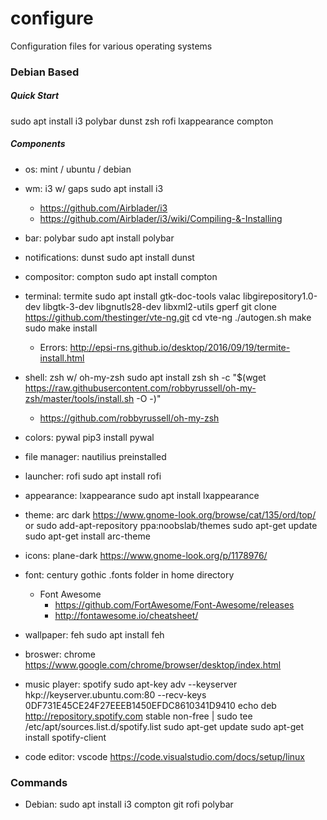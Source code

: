 # configure
Configuration files for various operating systems

### Debian Based

##### Quick Start
sudo apt install i3 polybar dunst zsh rofi lxappearance compton

##### Components
- os: mint / ubuntu / debian

- wm: i3 w/ gaps
    sudo apt install i3
    - https://github.com/Airblader/i3
    - https://github.com/Airblader/i3/wiki/Compiling-&-Installing

- bar: polybar
    sudo apt install polybar

- notifications: dunst
    sudo apt install dunst

- compositor: compton
    sudo apt install compton

- terminal: termite
    sudo apt install gtk-doc-tools valac libgirepository1.0-dev libgtk-3-dev libgnutls28-dev libxml2-utils gperf
    git clone https://github.com/thestinger/vte-ng.git
    cd vte-ng
    ./autogen.sh
    make
    sudo make install 
    - Errors: http://epsi-rns.github.io/desktop/2016/09/19/termite-install.html

- shell: zsh w/ oh-my-zsh
    sudo apt install zsh
    sh -c "$(wget https://raw.githubusercontent.com/robbyrussell/oh-my-zsh/master/tools/install.sh -O -)"
    - https://github.com/robbyrussell/oh-my-zsh
    
- colors: pywal
    pip3 install pywal

- file manager: nautilius
    preinstalled

- launcher: rofi
    sudo apt install rofi

- appearance: lxappearance
    sudo apt install lxappearance

- theme: arc dark
    https://www.gnome-look.org/browse/cat/135/ord/top/
    or
    sudo add-apt-repository ppa:noobslab/themes
    sudo apt-get update
    sudo apt-get install arc-theme
    
- icons: plane-dark
    https://www.gnome-look.org/p/1178976/

- font: century gothic
    .fonts folder in home directory
    - Font Awesome
        - https://github.com/FortAwesome/Font-Awesome/releases
        - http://fontawesome.io/cheatsheet/

- wallpaper: feh
    sudo apt install feh

- broswer: chrome
    https://www.google.com/chrome/browser/desktop/index.html

- music player: spotify
    sudo apt-key adv --keyserver hkp://keyserver.ubuntu.com:80 --recv-keys 0DF731E45CE24F27EEEB1450EFDC8610341D9410
    echo deb http://repository.spotify.com stable non-free | sudo tee /etc/apt/sources.list.d/spotify.list
    sudo apt-get update
    sudo apt-get install spotify-client

- code editor: vscode
    https://code.visualstudio.com/docs/setup/linux 

### Commands
- Debian: 
    sudo apt install i3 compton git rofi polybar
